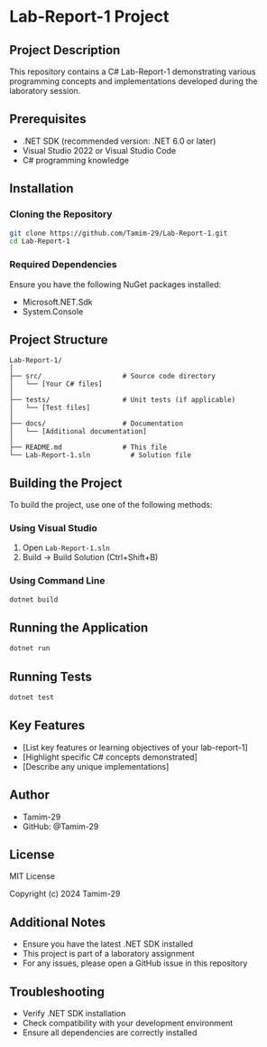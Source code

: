 # Lab-Report-1 Project

## Project Description
This repository contains a C# Lab-Report-1 demonstrating various programming concepts and implementations developed during the laboratory session.

## Prerequisites
- .NET SDK (recommended version: .NET 6.0 or later)
- Visual Studio 2022 or Visual Studio Code
- C# programming knowledge

## Installation

### Cloning the Repository
```bash
git clone https://github.com/Tamim-29/Lab-Report-1.git
cd Lab-Report-1
```

### Required Dependencies
Ensure you have the following NuGet packages installed:
- Microsoft.NET.Sdk
- System.Console

## Project Structure
```
Lab-Report-1/
│
├── src/                    # Source code directory
│   └── [Your C# files]
│
├── tests/                  # Unit tests (if applicable)
│   └── [Test files]
│
├── docs/                   # Documentation
│   └── [Additional documentation]
│
├── README.md               # This file
└── Lab-Report-1.sln          # Solution file
```

## Building the Project
To build the project, use one of the following methods:

### Using Visual Studio
1. Open `Lab-Report-1.sln`
2. Build → Build Solution (Ctrl+Shift+B)

### Using Command Line
```bash
dotnet build
```

## Running the Application
```bash
dotnet run
```

## Running Tests
```bash
dotnet test
```

## Key Features
- [List key features or learning objectives of your lab-report-1]
- [Highlight specific C# concepts demonstrated]
- [Describe any unique implementations]

## Author
- Tamim-29
- GitHub: @Tamim-29

## License
MIT License

Copyright (c) 2024 Tamim-29

## Additional Notes
- Ensure you have the latest .NET SDK installed
- This project is part of a laboratory assignment
- For any issues, please open a GitHub issue in this repository

## Troubleshooting
- Verify .NET SDK installation
- Check compatibility with your development environment
- Ensure all dependencies are correctly installed
```
